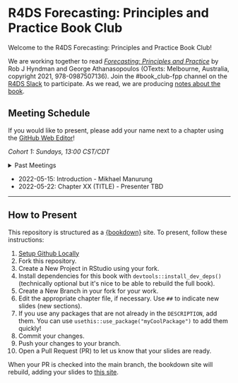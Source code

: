 # R4DS Forecasting: Principles and Practice Book Club

Welcome to the R4DS Forecasting: Principles and Practice Book Club!

We are working together to read [_Forecasting: Principles and Practice_](https://otexts.com/fpp3/) by Rob J Hyndman and George Athanasopoulos (OTexts: Melbourne, Australia, copyright 2021, 978-0987507136).
Join the #book_club-fpp channel on the [R4DS Slack](https://r4ds.io/join) to participate.
As we read, we are producing [notes about the book](https://r4ds.io/fpp).

## Meeting Schedule

If you would like to present, please add your name next to a chapter using the [GitHub Web Editor](https://youtu.be/d41oc2OMAuI)!

*Cohort 1: Sundays, 13:00 CST/CDT*

<details>
  <summary> Past Meetings </summary>
  
(none yet)
</details>

- 2022-05-15: Introduction - Mikhael Manurung
- 2022-05-22: Chapter XX (TITLE) - Presenter TBD


<hr>


## How to Present

This repository is structured as a [{bookdown}](https://CRAN.R-project.org/package=bookdown) site.
To present, follow these instructions:

1. [Setup Github Locally](https://www.youtube.com/watch?v=hNUNPkoledI)
2. Fork this repository.
3. Create a New Project in RStudio using your fork.
4. Install dependencies for this book with `devtools::install_dev_deps()` (technically optional but it's nice to be able to rebuild the full book).
5. Create a New Branch in your fork for your work.
6. Edit the appropriate chapter file, if necessary. Use `##` to indicate new slides (new sections).
7. If you use any packages that are not already in the `DESCRIPTION`, add them. You can use `usethis::use_package("myCoolPackage")` to add them quickly!
8. Commit your changes.
9. Push your changes to your branch.
10. Open a Pull Request (PR) to let us know that your slides are ready.

When your PR is checked into the main branch, the bookdown site will rebuild, adding your slides to [this site](https://r4ds.io/fpp).
